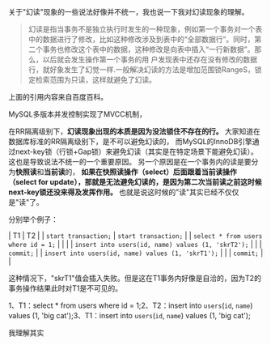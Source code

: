 
关于"幻读"现象的一些说法好像并不统一，我也说一下我对幻读现象的理解。

> 幻读是指当事务不是独立执行时发生的一种现象，例如第一个事务对一个表中的数据进行了修改，比如这种修改涉及到表中的“全部数据行”。同时，第二个事务也修改这个表中的数据，这种修改是向表中插入“一行新数据”。那么，以后就会发生操作第一个事务的用
    户发现表中还存在没有修改的数据行，就好象发生了幻觉一样.一般解决幻读的方法是增加范围锁RangeS，锁定检索范围为只读，这样就避免了幻读。

上面的引用内容来自百度百科。

MySQL多版本并发控制实现了MVCC机制，

在RR隔离级别下，**幻读现象出现的本质是因为没法锁住不存在的行。** 
大家知道在数据库标准的RR隔离级别下，是不可以避免幻读的，
而MySQL的InnoDB引擎通过next-key锁（行锁+Gap锁）来避免幻读（其实是在特定场景下能避免幻读）。
这也是导致说法不统一的一个重要原因。
另一个原因是在一个事务内的读是要分为**快照读**和**当前读**的，
**如果在快照读操作（select）后面跟着当前读操作（select for update），那就是无法避免幻读的，是因为第二次当前读之前这时候next-key锁还没来得及发挥作用。**
也就是说这时候的"读"其实已经不仅仅是"读"了。


分别举个例子：


|     T1     |     T2    |
|      `start transaction;`        |     `start transaction;`      |
|      `select * from users where id = 1;`        |           |
|             |     `insert into users(id, name) values (1, 'skrT2');`      |
|             |     `commit;`      |
|      `insert into users(id, name) values (1, 'skrT1');`     |           |
|      `commit;`     |           |

这种情况下，"skrT1"值会插入失败。但是这在T1事务内好像是自洽的，因为T2的事务操作结果此时对T1是不可见的。



1、T1：select * from users where id = 1;2、T2：insert into `users`(`id`, `name`) values (1, 'big cat');3、T1：insert into `users`(`id`, `name`) values (1, 'big cat');


我理解其实


